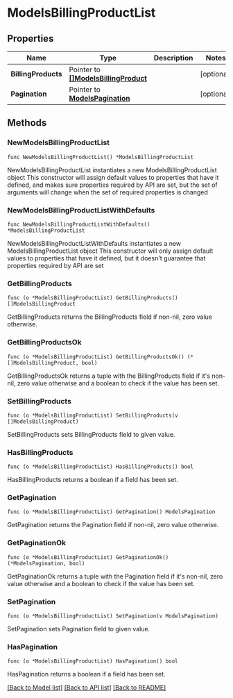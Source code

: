 # ModelsBillingProductList

## Properties

Name | Type | Description | Notes
------------ | ------------- | ------------- | -------------
**BillingProducts** | Pointer to [**[]ModelsBillingProduct**](ModelsBillingProduct.md) |  | [optional] 
**Pagination** | Pointer to [**ModelsPagination**](ModelsPagination.md) |  | [optional] 

## Methods

### NewModelsBillingProductList

`func NewModelsBillingProductList() *ModelsBillingProductList`

NewModelsBillingProductList instantiates a new ModelsBillingProductList object
This constructor will assign default values to properties that have it defined,
and makes sure properties required by API are set, but the set of arguments
will change when the set of required properties is changed

### NewModelsBillingProductListWithDefaults

`func NewModelsBillingProductListWithDefaults() *ModelsBillingProductList`

NewModelsBillingProductListWithDefaults instantiates a new ModelsBillingProductList object
This constructor will only assign default values to properties that have it defined,
but it doesn't guarantee that properties required by API are set

### GetBillingProducts

`func (o *ModelsBillingProductList) GetBillingProducts() []ModelsBillingProduct`

GetBillingProducts returns the BillingProducts field if non-nil, zero value otherwise.

### GetBillingProductsOk

`func (o *ModelsBillingProductList) GetBillingProductsOk() (*[]ModelsBillingProduct, bool)`

GetBillingProductsOk returns a tuple with the BillingProducts field if it's non-nil, zero value otherwise
and a boolean to check if the value has been set.

### SetBillingProducts

`func (o *ModelsBillingProductList) SetBillingProducts(v []ModelsBillingProduct)`

SetBillingProducts sets BillingProducts field to given value.

### HasBillingProducts

`func (o *ModelsBillingProductList) HasBillingProducts() bool`

HasBillingProducts returns a boolean if a field has been set.

### GetPagination

`func (o *ModelsBillingProductList) GetPagination() ModelsPagination`

GetPagination returns the Pagination field if non-nil, zero value otherwise.

### GetPaginationOk

`func (o *ModelsBillingProductList) GetPaginationOk() (*ModelsPagination, bool)`

GetPaginationOk returns a tuple with the Pagination field if it's non-nil, zero value otherwise
and a boolean to check if the value has been set.

### SetPagination

`func (o *ModelsBillingProductList) SetPagination(v ModelsPagination)`

SetPagination sets Pagination field to given value.

### HasPagination

`func (o *ModelsBillingProductList) HasPagination() bool`

HasPagination returns a boolean if a field has been set.


[[Back to Model list]](../README.md#documentation-for-models) [[Back to API list]](../README.md#documentation-for-api-endpoints) [[Back to README]](../README.md)


